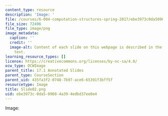 ```yaml
---
content_type: resource
description: 'Image: '
file: /courses/6-004-computation-structures-spring-2017/ebe3973c0da509604a394edbd37ee0e4_Slide02.png
file_size: 72496
file_type: image/png
image_metadata:
  caption: ''
  credit: ''
  image-alt: Content of each slide on this webpage is described in the surrounding
    text.
learning_resource_types: []
license: https://creativecommons.org/licenses/by-nc-sa/4.0/
ocw_type: OCWImage
parent_title: 17.1 Annotated Slides
parent_type: CourseSection
parent_uid: 435fa3f2-0748-7b97-ace6-65391f3bff5f
resourcetype: Image
title: Slide02.png
uid: ebe3973c-0da5-0960-4a39-4edbd37ee0e4
---
```

Image: 